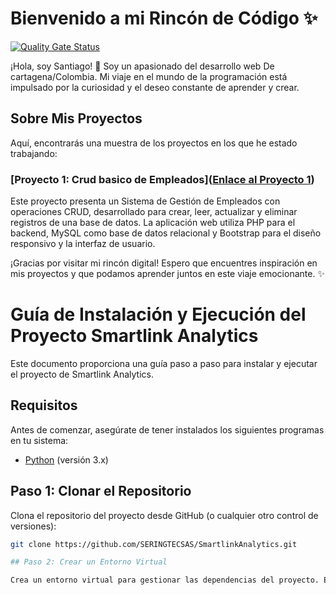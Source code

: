 # Bienvenido a mi Rincón de Código ✨
[![Quality Gate Status](https://sonarcloud.io/api/project_badges/measure?project=santiagomarmol_Portafolio&metric=alert_status)](https://sonarcloud.io/summary/new_code?id=santiagomarmol_Portafolio)

¡Hola, soy Santiago! 👋 Soy un apasionado del desarrollo web De cartagena/Colombia. Mi viaje en el mundo de la programación está impulsado por la curiosidad y el deseo constante de aprender y crear.

## Sobre Mis Proyectos

Aquí, encontrarás una muestra de los proyectos en los que he estado trabajando:
### [Proyecto 1: Crud basico de Empleados]([Enlace al Proyecto 1](https://github.com/santiagomarmol/Portafolio/tree/main/CRUD%20Empleados))
Este proyecto presenta un Sistema de Gestión de Empleados con operaciones CRUD, desarrollado para crear, leer, actualizar y eliminar registros de una base de datos. La aplicación web utiliza PHP para el backend, MySQL como base de datos relacional y Bootstrap para el diseño responsivo y la interfaz de usuario.

¡Gracias por visitar mi rincón digital! Espero que encuentres inspiración en mis proyectos y que podamos aprender juntos en este viaje emocionante. ✨




# Guía de Instalación y Ejecución del Proyecto Smartlink Analytics

Este documento proporciona una guía paso a paso para instalar y ejecutar el proyecto de Smartlink Analytics.

## Requisitos

Antes de comenzar, asegúrate de tener instalados los siguientes programas en tu sistema:

- [Python](https://www.python.org/downloads/) (versión 3.x)

## Paso 1: Clonar el Repositorio

Clona el repositorio del proyecto desde GitHub (o cualquier otro control de versiones):

```bash
git clone https://github.com/SERINGTECSAS/SmartlinkAnalytics.git

## Paso 2: Crear un Entorno Virtual

Crea un entorno virtual para gestionar las dependencias del proyecto. Esto asegura que las librerías instaladas no interfieran con otros proyectos.
